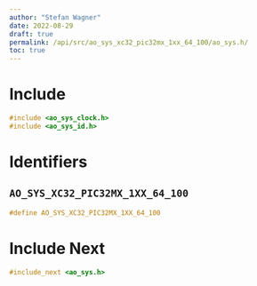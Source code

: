 ```yaml
---
author: "Stefan Wagner"
date: 2022-08-29
draft: true
permalink: /api/src/ao_sys_xc32_pic32mx_1xx_64_100/ao_sys.h/
toc: true
---
```


# Include

```c
#include <ao_sys_clock.h>
#include <ao_sys_id.h>
```

# Identifiers

## `AO_SYS_XC32_PIC32MX_1XX_64_100`

```c
#define AO_SYS_XC32_PIC32MX_1XX_64_100
```

# Include Next

```c
#include_next <ao_sys.h>
```

